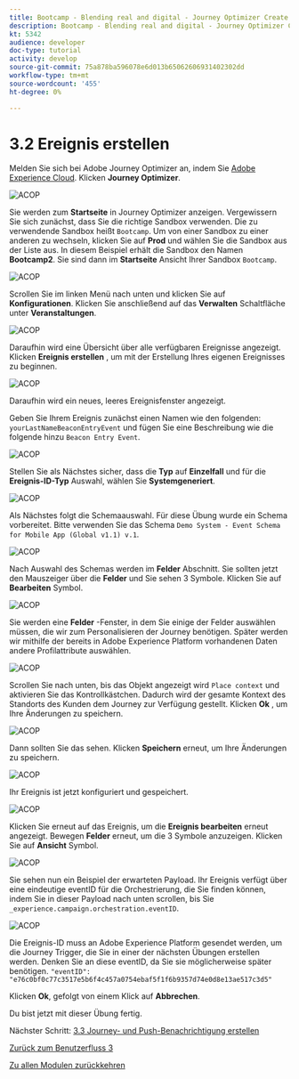 ```yaml
---
title: Bootcamp - Blending real and digital - Journey Optimizer Create your event - Brasilien
description: Bootcamp - Blending real and digital - Journey Optimizer Create your event - Brasilien
kt: 5342
audience: developer
doc-type: tutorial
activity: develop
source-git-commit: 75a878ba596078e6d013b65062606931402302dd
workflow-type: tm+mt
source-wordcount: '455'
ht-degree: 0%

---
```


# 3.2 Ereignis erstellen

Melden Sie sich bei Adobe Journey Optimizer an, indem Sie [Adobe Experience Cloud](https://experience.adobe.com). Klicken **Journey Optimizer**.

![ACOP](./images/acophome.png)

Sie werden zum **Startseite**  in Journey Optimizer anzeigen. Vergewissern Sie sich zunächst, dass Sie die richtige Sandbox verwenden. Die zu verwendende Sandbox heißt `Bootcamp`. Um von einer Sandbox zu einer anderen zu wechseln, klicken Sie auf **Prod** und wählen Sie die Sandbox aus der Liste aus. In diesem Beispiel erhält die Sandbox den Namen **Bootcamp2**. Sie sind dann im **Startseite** Ansicht Ihrer Sandbox `Bootcamp`.

![ACOP](./images/acoptriglp.png)

Scrollen Sie im linken Menü nach unten und klicken Sie auf **Konfigurationen**. Klicken Sie anschließend auf das **Verwalten** Schaltfläche unter **Veranstaltungen**.

![ACOP](./images/acopmenu.png)

Daraufhin wird eine Übersicht über alle verfügbaren Ereignisse angezeigt. Klicken **Ereignis erstellen** , um mit der Erstellung Ihres eigenen Ereignisses zu beginnen.

![ACOP](./images/emptyevent.png)

Daraufhin wird ein neues, leeres Ereignisfenster angezeigt.

Geben Sie Ihrem Ereignis zunächst einen Namen wie den folgenden: `yourLastNameBeaconEntryEvent` und fügen Sie eine Beschreibung wie die folgende hinzu `Beacon Entry Event`.

![ACOP](./images/eventdescription.png)

Stellen Sie als Nächstes sicher, dass die **Typ** auf **Einzelfall** und für die **Ereignis-ID-Typ** Auswahl, wählen Sie **Systemgeneriert**.

![ACOP](./images/eventidtype.png)

Als Nächstes folgt die Schemaauswahl. Für diese Übung wurde ein Schema vorbereitet. Bitte verwenden Sie das Schema `Demo System - Event Schema for Mobile App (Global v1.1) v.1`.

![ACOP](./images/eventschema.png)

Nach Auswahl des Schemas werden im **Felder** Abschnitt. Sie sollten jetzt den Mauszeiger über die **Felder** und Sie sehen 3 Symbole. Klicken Sie auf **Bearbeiten** Symbol.

![ACOP](./images/eventpayload.png)

Sie werden eine **Felder** -Fenster, in dem Sie einige der Felder auswählen müssen, die wir zum Personalisieren der Journey benötigen.  Später werden wir mithilfe der bereits in Adobe Experience Platform vorhandenen Daten andere Profilattribute auswählen.

![ACOP](./images/eventfields.png)

Scrollen Sie nach unten, bis das Objekt angezeigt wird `Place context` und aktivieren Sie das Kontrollkästchen. Dadurch wird der gesamte Kontext des Standorts des Kunden dem Journey zur Verfügung gestellt. Klicken **Ok** , um Ihre Änderungen zu speichern.

![ACOP](./images/eventpayloadbr.png)

Dann sollten Sie das sehen. Klicken **Speichern** erneut, um Ihre Änderungen zu speichern.

![ACOP](./images/eventsave.png)

Ihr Ereignis ist jetzt konfiguriert und gespeichert.

![ACOP](./images/eventdone.png)

Klicken Sie erneut auf das Ereignis, um die **Ereignis bearbeiten** erneut angezeigt. Bewegen **Felder** erneut, um die 3 Symbole anzuzeigen. Klicken Sie auf **Ansicht** Symbol.

![ACOP](./images/viewevent.png)

Sie sehen nun ein Beispiel der erwarteten Payload.
Ihr Ereignis verfügt über eine eindeutige eventID für die Orchestrierung, die Sie finden können, indem Sie in dieser Payload nach unten scrollen, bis Sie `_experience.campaign.orchestration.eventID`.

![ACOP](./images/payloadeventID.png)

Die Ereignis-ID muss an Adobe Experience Platform gesendet werden, um die Journey Trigger, die Sie in einer der nächsten Übungen erstellen werden. Denken Sie an diese eventID, da Sie sie möglicherweise später benötigen.
`"eventID": "e76c0bf0c77c3517e5b6f4c457a0754ebaf5f1f6b9357d74e0d8e13ae517c3d5"`

Klicken **Ok**, gefolgt von einem Klick auf **Abbrechen**.

Du bist jetzt mit dieser Übung fertig.

Nächster Schritt: [3.3 Journey- und Push-Benachrichtigung erstellen](./ex3.md)

[Zurück zum Benutzerfluss 3](./uc3.md)

[Zu allen Modulen zurückkehren](../../overview.md)
